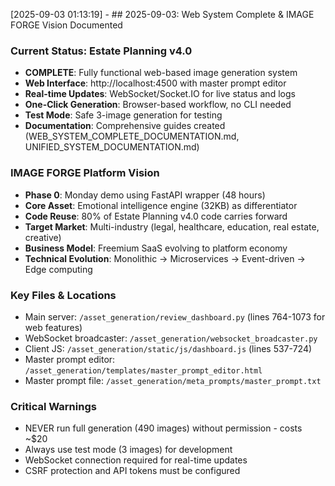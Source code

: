 
[2025-09-03 01:13:19] - ## 2025-09-03: Web System Complete & IMAGE FORGE Vision Documented

### Current Status: Estate Planning v4.0
- **COMPLETE**: Fully functional web-based image generation system
- **Web Interface**: http://localhost:4500 with master prompt editor
- **Real-time Updates**: WebSocket/Socket.IO for live status and logs
- **One-Click Generation**: Browser-based workflow, no CLI needed
- **Test Mode**: Safe 3-image generation for testing
- **Documentation**: Comprehensive guides created (WEB_SYSTEM_COMPLETE_DOCUMENTATION.md, UNIFIED_SYSTEM_DOCUMENTATION.md)

### IMAGE FORGE Platform Vision
- **Phase 0**: Monday demo using FastAPI wrapper (48 hours)
- **Core Asset**: Emotional intelligence engine (32KB) as differentiator
- **Code Reuse**: 80% of Estate Planning v4.0 code carries forward
- **Target Market**: Multi-industry (legal, healthcare, education, real estate, creative)
- **Business Model**: Freemium SaaS evolving to platform economy
- **Technical Evolution**: Monolithic → Microservices → Event-driven → Edge computing

### Key Files & Locations
- Main server: `/asset_generation/review_dashboard.py` (lines 764-1073 for web features)
- WebSocket broadcaster: `/asset_generation/websocket_broadcaster.py`
- Client JS: `/asset_generation/static/js/dashboard.js` (lines 537-724)
- Master prompt editor: `/asset_generation/templates/master_prompt_editor.html`
- Master prompt file: `/asset_generation/meta_prompts/master_prompt.txt`

### Critical Warnings
- NEVER run full generation (490 images) without permission - costs ~$20
- Always use test mode (3 images) for development
- WebSocket connection required for real-time updates
- CSRF protection and API tokens must be configured
